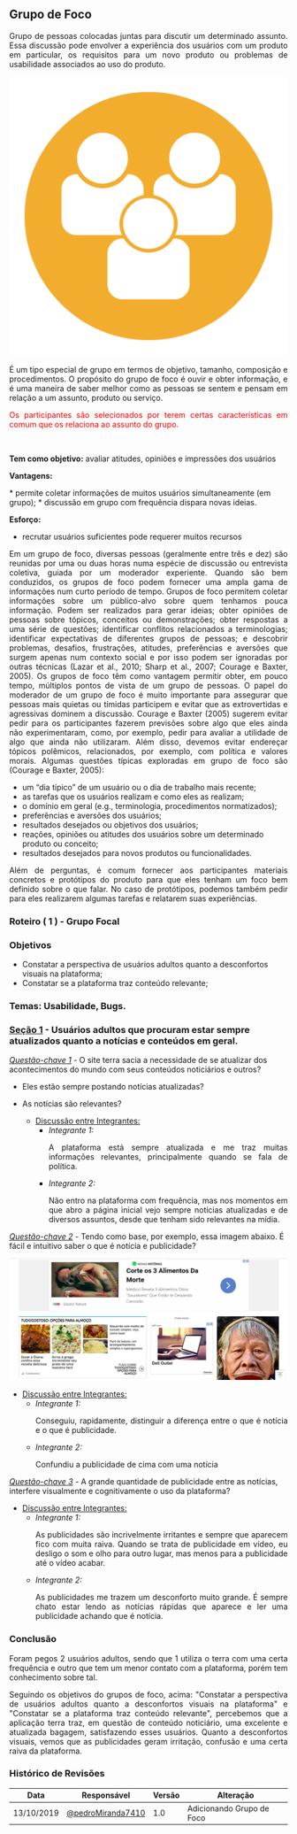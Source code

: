 ## **Grupo de Foco**

<p align= "justify">Grupo de pessoas colocadas juntas para discutir um determinado assunto.
Essa discussão pode envolver a experiência dos usuários com um produto em particular, os requisitos para um novo produto ou problemas de usabilidade associados ao uso do produto.</p>

![artIcon](../../img/grupo_foco.png)

<p align= "justify">É um tipo especial de grupo em termos de objetivo, tamanho, composição e procedimentos. O propósito do grupo de foco é ouvir e obter informação, e é uma maneira de saber melhor como as pessoas se sentem e pensam em relação a um assunto, produto ou serviço.</p>

<p style="color:red" align= "justify">Os participantes são selecionados por terem certas características em comum que os relaciona ao assunto do grupo.</p>

<br>

<p align= "justify"><b>Tem como objetivo:</b> avaliar atitudes, opiniões e impressões dos usuários</p>

<p align= "justify"><b>Vantagens: </b></p>
* permite coletar informações de muitos usuários simultaneamente (em grupo);
* discussão em grupo com frequência dispara novas ideias.


<p align= "justify"><b>Esforço:</b></p>

* recrutar usuários suficientes pode requerer muitos recursos

<p align= "justify">Em um grupo de foco, diversas pessoas (geralmente entre três e dez) são reunidas por uma ou duas horas numa espécie de discussão ou entrevista coletiva, guiada por um moderador experiente. Quando são bem conduzidos, os grupos de foco podem fornecer uma ampla gama de informações num curto período de tempo. Grupos de foco permitem coletar informações sobre um público-alvo sobre quem tenhamos pouca informação. Podem ser realizados para gerar ideias; obter opiniões de pessoas sobre tópicos, conceitos ou demonstrações; obter respostas a uma série de questões; identificar conflitos relacionados a terminologias; identificar expectativas de diferentes grupos de pessoas; e descobrir problemas, desafios, frustrações, atitudes, preferências e aversões que surgem apenas num contexto social e por isso podem ser ignoradas por outras técnicas (Lazar et al., 2010; Sharp et al., 2007; Courage e Baxter, 2005). Os grupos de foco têm como vantagem permitir obter, em pouco tempo, múltiplos pontos de vista de um grupo de pessoas. O papel do moderador de um grupo de foco é muito importante para assegurar que pessoas mais quietas ou tímidas participem e evitar que as extrovertidas e agressivas dominem a discussão. Courage e Baxter (2005) sugerem evitar pedir para os participantes fazerem previsões sobre algo que eles ainda não experimentaram, como, por exemplo, pedir para avaliar a utilidade de algo que ainda não utilizaram. Além disso, devemos evitar endereçar tópicos polêmicos, relacionados, por exemplo, com política e valores morais. Algumas questões típicas exploradas em grupo de foco são (Courage e Baxter, 2005): </p>

* um “dia típico” de um usuário ou o dia de trabalho mais recente;
* as tarefas que os usuários realizam e como eles as realizam; 
* o domínio em geral (e.g., terminologia, procedimentos normatizados); 
* preferências e aversões dos usuários; 
* resultados desejados ou objetivos dos usuários; 
* reações, opiniões ou atitudes dos usuários sobre um determinado produto ou conceito; 
* resultados desejados para novos produtos ou funcionalidades. 

<p align= "justify">Além de perguntas, é comum fornecer aos participantes materiais concretos e protótipos do produto para que eles tenham um foco bem definido sobre o que falar. No caso de protótipos, podemos também pedir para eles realizarem algumas tarefas e relatarem suas experiências. </p>


### **Roteiro ( 1 ) - Grupo Focal**

### **Objetivos**
* Constatar a perspectiva de usuários adultos quanto a desconfortos visuais na plataforma;
* Constatar se a plataforma traz conteúdo relevante;

### **Temas:** Usabilidade, Bugs.

### **<u>Seção 1</u>** - Usuários adultos que procuram estar sempre atualizados quanto a notícias e conteúdos em geral.

<i><u>Questão-chave 1</i></u> - O site terra sacia a necessidade de se atualizar dos acontecimentos do mundo com seus conteúdos noticiários e outros?

* Eles estão sempre postando notícias atualizadas?
* As notícias são relevantes?

    * <u>Discussão entre Integrantes:</u>
        * <i>Integrante 1:</i><p align= "justify">A plataforma está sempre atualizada e me traz muitas informações relevantes, principalmente quando se fala de política. </p>
        * <i>Integrante 2:</i><p align= "justify">Não entro na plataforma com frequência, mas nos momentos em que abro a página inicial vejo sempre notícias atualizadas e de diversos assuntos, desde que tenham sido relevantes na mídia. </p>

<i><u>Questão-chave 2</i></u> - Tendo como base, por exemplo, essa imagem abaixo. É fácil e intuitivo saber o que é notícia e publicidade?

![artIcon](../../img/print_terra_1.png)

* <u>Discussão entre Integrantes:</u>
    * <i>Integrante 1:</i><p align= "justify">Conseguiu, rapidamente, distinguir a diferença entre o que é notícia e o que é publicidade. </p>
    * <i>Integrante 2:</i><p align= "justify">Confundiu a publicidade de cima com uma notícia </p>

<i><u>Questão-chave 3</i></u> - A grande quantidade de publicidade entre as notícias, interfere visualmente e cognitivamente o uso da plataforma?

* <u>Discussão entre Integrantes:</u>
    * <i>Integrante 1:</i><p align= "justify">As publicidades são incrivelmente irritantes e sempre que aparecem fico com muita raiva. Quando se trata de publicidade em vídeo, eu desligo o som e olho para outro lugar, mas menos para a publicidade até o vídeo acabar. </p>
    * <i>Integrante 2:</i><p align= "justify">As publicidades me trazem um desconforto muito grande. É sempre chato estar lendo as notícias rápidas que aparece e ler uma publicidade achando que é notícia. </p>

### **Conclusão**

<p align= "justify"> Foram pegos 2 usuários adultos, sendo que 1 utiliza o terra com uma certa frequência e outro que tem um menor contato com a plataforma, porém tem conhecimento sobre tal.</p>
<p align= "justify"> Seguindo os objetivos do grupos de foco, acima: "Constatar a perspectiva de usuários adultos quanto a desconfortos visuais na plataforma" e "Constatar se a plataforma traz conteúdo relevante", percebemos que a aplicação terra traz, em questão de conteúdo noticiário, uma excelente e atualizada bagagem, satisfazendo esses usuários. Quanto a desconfortos visuais, vemos que as publicidades geram irritação, confusão e uma certa raiva da plataforma.</p>

### **Histórico de Revisões**

Data | Responsável | Versão | Alteração 
---- | ----------- | ------ | ---------
13/10/2019 | [@pedroMiranda7410](http://github.com/pedroMiranda7410) | 1.0 | Adicionando Grupo de Foco |

